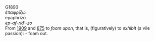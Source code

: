 <body>
  <p>G1890<br>  ἐπαφρίζω  <br> epaphrizō  <br><i>ep-af-rid‘-zo </i><br>From <a href="g1909.htm">1909</a> and <a href="g0875.htm">875</a>  to <i>foam</i> <i>upon</i>, that is, (figuratively) to <i>exhibit</i> (a vile passion): - foam out.<br></p>
 </body>